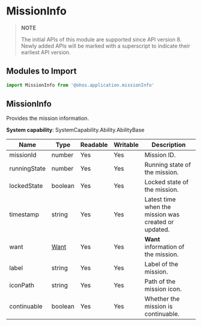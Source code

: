 # MissionInfo

> **NOTE**
> 
> The initial APIs of this module are supported since API version 8. Newly added APIs will be marked with a superscript to indicate their earliest API version.

## Modules to Import

```js
import MissionInfo from '@ohos.application.missionInfo'
```

## MissionInfo

Provides the mission information.

**System capability**: SystemCapability.Ability.AbilityBase

| Name| Type| Readable| Writable| Description| 
| -------- | -------- | -------- | -------- | -------- |
| missionId | number | Yes| Yes| Mission ID.| 
| runningState | number | Yes| Yes| Running state of the mission.| 
| lockedState | boolean | Yes| Yes| Locked state of the mission.| 
| timestamp | string | Yes| Yes| Latest time when the mission was created or updated.| 
| want | [Want](js-apis-application-Want.md) | Yes| Yes| **Want** information of the mission.| 
| label | string | Yes| Yes| Label of the mission.| 
| iconPath | string | Yes| Yes| Path of the mission icon.| 
| continuable | boolean | Yes| Yes| Whether the mission is continuable.| 
